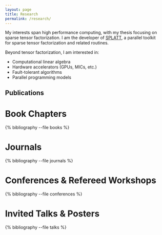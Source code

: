 ```yaml
---
layout: page
title: Research
permalink: /research/
---
```


My interests span high performance computing, with my thesis focusing on sparse
tensor factorization. I am the developer of
[SPLATT](https://github.com/ShadenSmith/splatt), a parallel toolkit for
sparse tensor factorization and related routines.

Beyond tensor factorization, I am interested in:
  * Computational linear algebra
  * Hardware accelerators (GPUs, MICs, etc.)
  * Fault-tolerant algorithms
  * Parallel programming models

## Publications 

# Book Chapters
{% bibliography --file books %}

# Journals
{% bibliography --file journals %}

# Conferences & Refereed Workshops
{% bibliography --file conferences %}

# Invited Talks & Posters
{% bibliography --file talks %}
